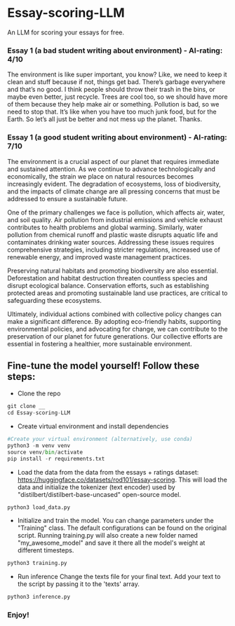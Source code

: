 # Essay-scoring-LLM
An LLM for scoring your essays for free.


### Essay 1 (a bad student writing about environment) - AI-rating: 4/10

The environment is like super important, you know? Like, we need to keep it clean and stuff because if not, things get bad. There’s garbage everywhere and that’s no good. I think people should throw their trash in the bins, or maybe even better, just recycle. Trees are cool too, so we should have more of them because they help make air or something. Pollution is bad, so we need to stop that. It’s like when you have too much junk food, but for the Earth. So let’s all just be better and not mess up the planet. Thanks.

### Essay 1 (a good student writing about environment) - AI-rating: 7/10

The environment is a crucial aspect of our planet that requires immediate and sustained attention. As we continue to advance technologically and economically, the strain we place on natural resources becomes increasingly evident. The degradation of ecosystems, loss of biodiversity, and the impacts of climate change are all pressing concerns that must be addressed to ensure a sustainable future.

One of the primary challenges we face is pollution, which affects air, water, and soil quality. Air pollution from industrial emissions and vehicle exhaust contributes to health problems and global warming. Similarly, water pollution from chemical runoff and plastic waste disrupts aquatic life and contaminates drinking water sources. Addressing these issues requires comprehensive strategies, including stricter regulations, increased use of renewable energy, and improved waste management practices.

Preserving natural habitats and promoting biodiversity are also essential. Deforestation and habitat destruction threaten countless species and disrupt ecological balance. Conservation efforts, such as establishing protected areas and promoting sustainable land use practices, are critical to safeguarding these ecosystems.

Ultimately, individual actions combined with collective policy changes can make a significant difference. By adopting eco-friendly habits, supporting environmental policies, and advocating for change, we can contribute to the preservation of our planet for future generations. Our collective efforts are essential in fostering a healthier, more sustainable environment.


## Fine-tune the model yourself! Follow these steps:
* Clone the repo
```python
git clone __
cd Essay-scoring-LLM
```
* Create virtual environment and install dependencies
```python
#Create your virtual environment (alternatively, use conda)
python3 -m venv venv
source venv/bin/activate
pip install -r requirements.txt
```
* Load the data from the data from the essays + ratings dataset: https://huggingface.co/datasets/rod101/essay-scoring.
This will load the data and initialize the tokenizer (text encoder) used by "distilbert/distilbert-base-uncased" open-source model.
```python
python3 load_data.py
```
* Initialize and train the model.
You can change parameters under the "Training" class. The default configurations can be found on the original script.
Running training.py will also create a new folder named "my_awesome_model" and save it there all the model's weight at different timesteps.
```python
python3 training.py
```

* Run inference
Change the texts file for your final text. Add your text to the script by passing it to the 'texts' array. 
```python
python3 inference.py
```

### Enjoy!




